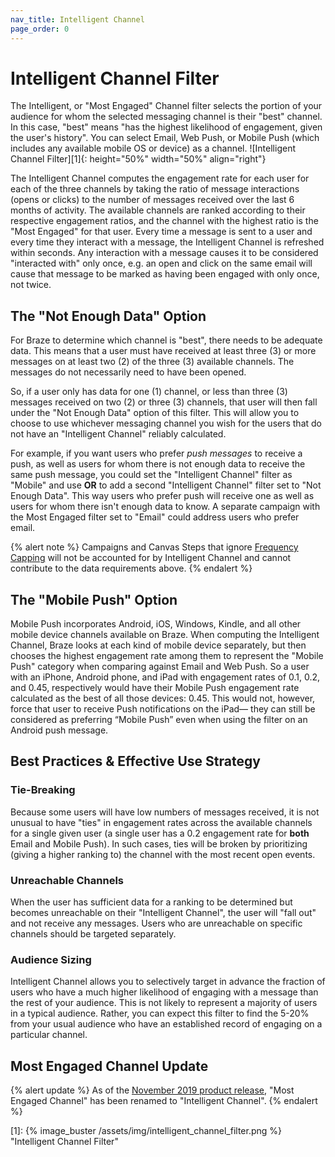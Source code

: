 ```yaml
---
nav_title: Intelligent Channel
page_order: 0
---
```


# Intelligent Channel Filter
The Intelligent, or "Most Engaged" Channel filter selects the portion of your audience for whom the selected messaging channel is their "best" channel. In this case, "best" means "has the highest likelihood of engagement, given the user's history". You can select Email, Web Push, or Mobile Push (which includes any available mobile OS or device) as a channel.
![Intelligent Channel Filter][1]{: height="50%" width="50%" align="right"}

The Intelligent Channel computes the engagement rate for each user for each of the three channels by taking the ratio of message interactions (opens or clicks) to the number of messages received over the last 6 months of activity. The available channels are ranked according to their respective engagement ratios, and the channel with the highest ratio is the "Most Engaged" for that user. Every time a message is sent to a user and every time they interact with a message, the Intelligent Channel is refreshed within seconds. Any interaction with a message causes it to be considered "interacted with" only once, e.g. an open and click on the same email will cause that message to be marked as having been engaged with only once, not twice.

## The "Not Enough Data" Option

For Braze to determine which channel is "best", there needs to be adequate data. This means that a user must have received at least three (3) or more messages on at least two (2) of the three (3) available channels. The messages do not necessarily need to have been opened.

So, if a user only has data for one (1) channel, or less than three (3) messages received on two (2) or three (3) channels, that user will then fall under the "Not Enough Data" option of this filter. This will allow you to choose to use whichever messaging channel you wish for the users that do not have an "Intelligent Channel" reliably calculated.

For example, if you want users who prefer _push messages_ to receive a push, as well as users for whom there is not enough data to receive the same push message, you could set the "Intelligent Channel" filter as "Mobile" and use __OR__ to add a second "Intelligent Channel" filter set to "Not Enough Data". This way users who prefer push will receive one as well as users for whom there isn't enough data to know. A separate campaign with the Most Engaged filter set to "Email" could address users who prefer email.

{% alert note %}
Campaigns and Canvas Steps that ignore [Frequency Capping](https://www.braze.com/docs/user_guide/engagement_tools/campaigns/testing_and_more/rate-limiting/#delivery-rules) will not be accounted for by Intelligent Channel and cannot contribute to the data requirements above.
{% endalert %}

## The "Mobile Push" Option

Mobile Push incorporates Android, iOS, Windows, Kindle, and all other mobile device channels available on Braze. When computing the Intelligent Channel, Braze looks at each kind of mobile device separately, but then chooses the highest engagement rate among them to represent the "Mobile Push" category when comparing against Email and Web Push. So a user with an iPhone, Android phone, and iPad with engagement rates of 0.1, 0.2, and 0.45, respectively would have their Mobile Push engagement rate calculated as the best of all those devices: 0.45. This would not, however, force that user to receive Push notifications on the iPad— they can still be considered as preferring “Mobile Push” even when using the filter on an Android push message.

## Best Practices & Effective Use Strategy

### Tie-Breaking

Because some users will have low numbers of messages received, it is not unusual to have "ties" in engagement rates across the available channels for a single given user (a single user has a 0.2 engagement rate for __both__ Email and Mobile Push). In such cases, ties will be broken by prioritizing (giving a higher ranking to) the channel with the most recent open events.

### Unreachable Channels

When the user has sufficient data for a ranking to be determined but becomes unreachable on their "Intelligent Channel", the user will "fall out" and not receive any messages. Users who are unreachable on specific channels should be targeted separately.

### Audience Sizing

Intelligent Channel allows you to selectively target in advance the fraction of users who have a much higher likelihood of engaging with a message than the rest of your audience. This is not likely to represent a majority of users in a typical audience. Rather, you can expect this filter to find the 5-20% from your usual audience who have an established record of engaging on a particular channel.

## Most Engaged Channel Update

{% alert update %}
As of the [November 2019 product release]({{site.baseurl}}/help/release_notes/2019/november/#intelligence-suite), "Most Engaged Channel" has been renamed to "Intelligent Channel".
{% endalert %}


[1]: {% image_buster /assets/img/intelligent_channel_filter.png %} "Intelligent Channel Filter"
